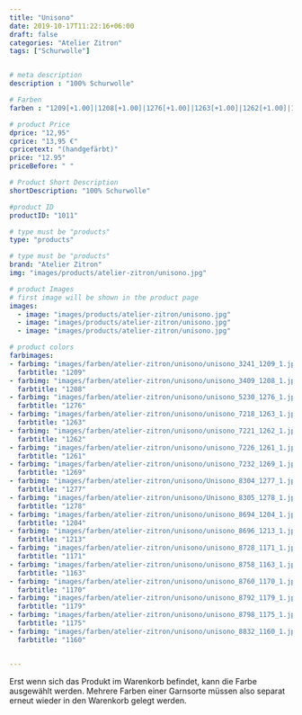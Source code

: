 ```yaml
---
title: "Unisono"
date: 2019-10-17T11:22:16+06:00
draft: false
categories: "Atelier Zitron"
tags: ["Schurwolle"]	


# meta description
description : "100% Schurwolle"

# Farben
farben : "1209[+1.00]|1208[+1.00]|1276[+1.00]|1263[+1.00]|1262[+1.00]|1261[+1.00]|1269[+1.00]|1277[+1.00]|1278[+1.00]|1204[+1.00]|1213[+1.00]|1171|1163|1170|1179|1175|1160"

# product Price
dprice: "12,95"
cprice: "13,95 €"
cpricetext: "(handgefärbt)"
price: "12.95"
priceBefore: " "

# Product Short Description
shortDescription: "100% Schurwolle"

#product ID
productID: "1011"

# type must be "products"
type: "products"

# type must be "products"
brand: "Atelier Zitron"
img: "images/products/atelier-zitron/unisono.jpg"   

# product Images
# first image will be shown in the product page
images:
  - image: "images/products/atelier-zitron/unisono.jpg"
  - image: "images/products/atelier-zitron/unisono.jpg"
  - image: "images/products/atelier-zitron/unisono.jpg"

# product colors
farbimages:
- farbimg: "images/farben/atelier-zitron/unisono/unisono_3241_1209_1.jpg"	
  farbtitle: "1209"
- farbimg: "images/farben/atelier-zitron/unisono/unisono_3409_1208_1.jpg"	
  farbtitle: "1208"
- farbimg: "images/farben/atelier-zitron/unisono/unisono_5230_1276_1.jpg"	
  farbtitle: "1276"
- farbimg: "images/farben/atelier-zitron/unisono/unisono_7218_1263_1.jpg"	
  farbtitle: "1263"
- farbimg: "images/farben/atelier-zitron/unisono/unisono_7221_1262_1.jpg"	
  farbtitle: "1262"
- farbimg: "images/farben/atelier-zitron/unisono/unisono_7226_1261_1.jpg"	
  farbtitle: "1261"
- farbimg: "images/farben/atelier-zitron/unisono/unisono_7232_1269_1.jpg"	
  farbtitle: "1269"
- farbimg: "images/farben/atelier-zitron/unisono/Unisono_8304_1277_1.jpg"	
  farbtitle: "1277"
- farbimg: "images/farben/atelier-zitron/unisono/Unisono_8305_1278_1.jpg"	
  farbtitle: "1278"
- farbimg: "images/farben/atelier-zitron/unisono/unisono_8694_1204_1.jpg"	
  farbtitle: "1204"
- farbimg: "images/farben/atelier-zitron/unisono/unisono_8696_1213_1.jpg"	
  farbtitle: "1213"
- farbimg: "images/farben/atelier-zitron/unisono/unisono_8728_1171_1.jpg"	
  farbtitle: "1171"
- farbimg: "images/farben/atelier-zitron/unisono/unisono_8758_1163_1.jpg"	
  farbtitle: "1163"
- farbimg: "images/farben/atelier-zitron/unisono/unisono_8760_1170_1.jpg"	
  farbtitle: "1170"
- farbimg: "images/farben/atelier-zitron/unisono/unisono_8792_1179_1.jpg"	
  farbtitle: "1179"
- farbimg: "images/farben/atelier-zitron/unisono/unisono_8798_1175_1.jpg"	
  farbtitle: "1175"
- farbimg: "images/farben/atelier-zitron/unisono/unisono_8832_1160_1.jpg"	
  farbtitle: "1160"


---
```


Erst wenn sich das Produkt im Warenkorb befindet, kann die Farbe ausgewählt werden.
Mehrere Farben einer Garnsorte müssen also separat erneut wieder in den Warenkorb gelegt werden.
